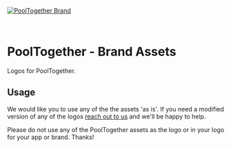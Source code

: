 [![PoolTogether Brand](https://raw.githubusercontent.com/pooltogether/pooltogether--brand-assets/master/logo/pooltogether-logo--purple-gradient.png)](https://github.com/pooltogether/pooltogether--brand-assets)

<br />

# PoolTogether - Brand Assets

Logos for PoolTogether.

## Usage

We would like you to use any of the the assets 'as is'. If you need a modified version of any of the logos <a href='mailto:hello@pooltogether.us'>reach out to us</a> and we'll be happy to help.

Please do not use any of the PoolTogether assets as the logo or in your logo for your app or brand. Thanks!

